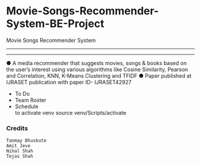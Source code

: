 # Movie-Songs-Recommender-System-BE-Project

Movie Songs Recommender System
<br />

---

---

● A media recommender that suggests movies, songs & books based on the user’s interest using various algorithms like Cosine Similarity, Pearson and Correlation, KNN, K-Means Clustering and TFIDF
● Paper published at IJRASET publication with paper ID- IJRASET42927

- To Do
- Team Roster
- Schedule
  <br />
  to activate venv
  source venv/Scripts/activate

### Credits

    Tanmay Bhuskute
    Amit Jeve
    Nihal Shah
    Tejas Shah

[googledoclink]: https://docs.google.com/spreadsheets/d/10qoKf_7bA4OHN40ua0vDmfpGJddnENtl50boP8wXjec/edit#gid=634347005
